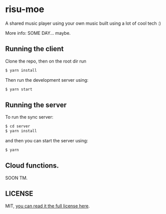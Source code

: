 # risu-moe

A shared music player using your own music built using a lot of cool tech :)

More info: SOME DAY... maybe.


## Running the client

Clone the repo, then on the root dir run

```sh
$ yarn install
```

Then run the development server using:

```sh
$ yarn start
```

## Running the server

To run the sync server:

```sh
$ cd server
$ yarn install
```

and then you can start the server using:

```sh
$ yarn
```


## Cloud functions.

SOON TM.



## LICENSE
MIT, [you can read it the full license here](https://github.com/datyayu/risu-moe/blob/master/LICENSE.md).
